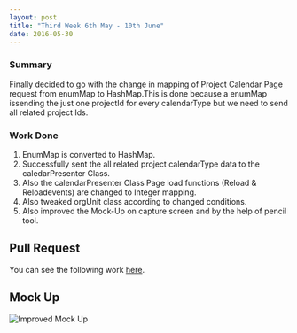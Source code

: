 ```yaml
---
layout: post
title: "Third Week 6th May - 10th June"
date: 2016-05-30
---
```

### Summary
Finally decided to go with the change in mapping of Project Calendar Page request from enumMap to HashMap.This is done because a enumMap issending the just one projectId for every calendarType but we need to send all related project Ids.

### Work Done

1. EnumMap is converted to HashMap.
2. Successfully sent the all related project calendarType data to the caledarPresenter Class.
3. Also the calendarPresenter Class Page load functions (Reload & Reloadevents) are changed to Integer mapping.
4. Also tweaked orgUnit class according to changed conditions.
5. Also improved the Mock-Up on capture screen and by the help of pencil tool.

## Pull Request

You can see the following work [here](https://github.com/sigmah-dev/sigmah/pull/27).

## Mock Up
![Improved Mock Up](https://13778736201386859235.googlegroups.com/attach/610605f2bfab7/untitled_page.png?part=0.1&view=1&vt=ANaJVrEkdhKmWuOtWUuG3ucmHIMusQg_bfA_1ulZhVvEpJeUMNcD9Sz4GJh7eFYtiSriFpWtfo-447kFJwnlSVr97oL2aMbBmLIjbX7Qf0leMUkY65gBZck)